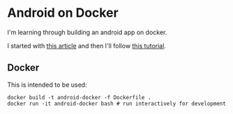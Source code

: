 # Android on Docker

I'm learning through building an android app on docker.

I started with [this article](https://medium.com/@AndreSand/building-android-with-docker-8dbf717f54d4) and then I'll follow [this tutorial](https://developer.okta.com/blog/2018/08/10/basic-android-without-an-ide).

## Docker

This is intended to be used:

```
docker build -t android-docker -f Dockerfile .
docker run -it android-docker bash # run interactively for development
```
